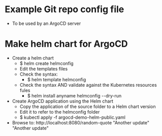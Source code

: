 # Example Git repo config file
- To be used by an ArgoCD server

# Make helm chart for ArgoCD
- Create a helm chart
  - $ helm create helmconfig
  - Edit the templates files
  - Check the syntax: 
    - $ helm template helmconfig
  - Check the syntax AND validate against the Kubernetes resources fules
    - $ helm install anyname helmconfig --dry-run
- Create ArgoCD application using the Helm chart
  - Copy the application of the source folder to a Helm chart version
  - Edit it to refer to the helmconfig folder
  - $ kubectl apply -f argocd-demo-helm-public.yaml
- Browse to: http://localhost:8080/random-quote
"Another update" 
"Another update" 
